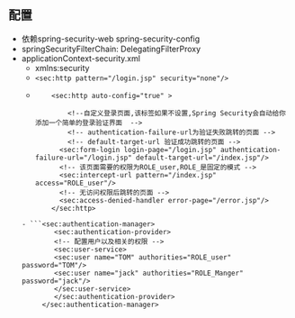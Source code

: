 ## 配置
- 依赖spring-security-web spring-security-config
- springSecurityFilterChain: DelegatingFilterProxy
- applicationContext-security.xml
  - xmlns:security
  - `<sec:http pattern="/login.jsp" security="none"/>`
  - ```<!-- auto-config='true'将自动配置几种常用的权限控制机制，包括form, anonymous, rememberMe -->
        <sec:http auto-config="true" >
            
            <!--自定义登录页面,该标签如果不设置,Spring Security会自动给你添加一个简单的登录验证界面  -->
            <!-- authentication-failure-url为验证失败跳转的页面 -->
            <!-- default-target-url 验证成功跳转的页面 -->
          <sec:form-login login-page="/login.jsp" authentication-failure-url="/login.jsp" default-target-url="/index.jsp"/>      
          <!-- 该页面需要的权限为ROLE_user,ROLE_是固定的模式 -->
          <sec:intercept-url pattern="/index.jsp" access="ROLE_user"/>
          <!-- 无访问权限后跳转的页面 -->
          <sec:access-denied-handler error-page="/error.jsp"/>
        </sec:http>
  ```
  - ```<sec:authentication-manager>
          <sec:authentication-provider>
          <!-- 配置用户以及相关的权限 -->
          <sec:user-service>
          <sec:user name="TOM" authorities="ROLE_user" password="TOM"/>
          <sec:user name="jack" authorities="ROLE_Manger" password="jack"/>
          </sec:user-service>
          </sec:authentication-provider>
       </sec:authentication-manager>
     ```
  
